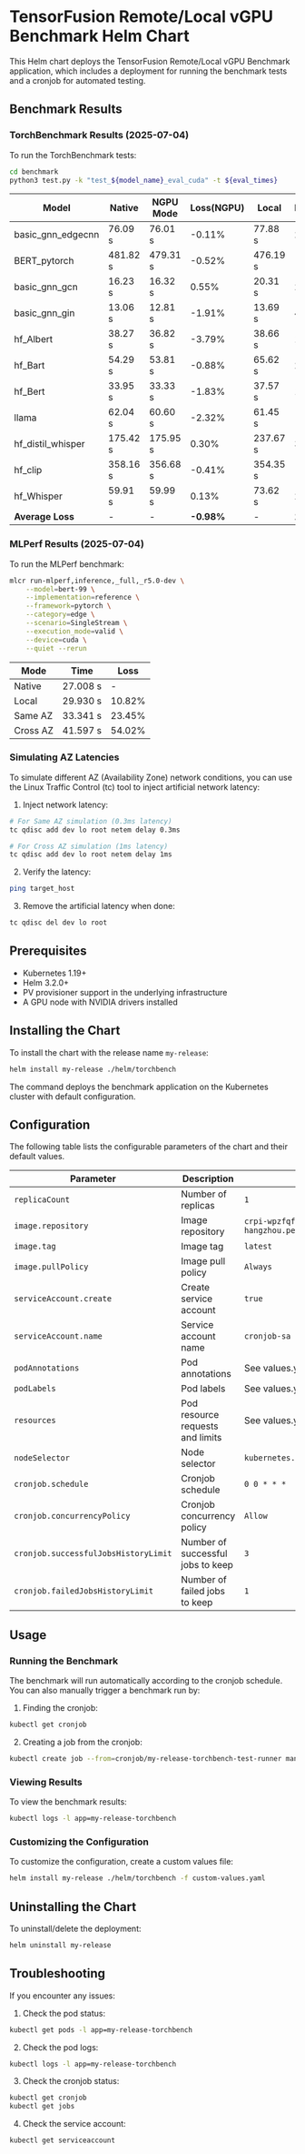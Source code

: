 # TensorFusion Remote/Local vGPU Benchmark Helm Chart

This Helm chart deploys the TensorFusion Remote/Local vGPU Benchmark application, which includes a deployment for running the benchmark tests and a cronjob for automated testing.

## Benchmark Results

### TorchBenchmark Results (2025-07-04)

To run the TorchBenchmark tests:
```bash
cd benchmark
python3 test.py -k "test_${model_name}_eval_cuda" -t ${eval_times}
```

| Model | Native | NGPU Mode | Loss(NGPU) | Local | Loss(Local) | Same AZ | Loss(Same AZ) | Cross AZ | Loss(Cross AZ) |
|-------|---------|------------|------------|--------|-------------|---------|--------------|----------|----------------|
| basic_gnn_edgecnn | 76.09 s | 76.01 s | -0.11% | 77.88 s | 2.35% | 81.05 s | 6.52% | - | - |
| BERT_pytorch | 481.82 s | 479.31 s | -0.52% | 476.19 s | -1.17% | 477.08 s | -0.98% | - | - |
| basic_gnn_gcn | 16.23 s | 16.32 s | 0.55% | 20.31 s | 25.14% | 31.58 s | 94.58% | - | - |
| basic_gnn_gin | 13.06 s | 12.81 s | -1.91% | 13.69 s | 4.82% | 17.01 s | 30.25% | - | - |
| hf_Albert | 38.27 s | 36.82 s | -3.79% | 38.66 s | 1.02% | 45.24 s | 18.21% | - | - |
| hf_Bart | 54.29 s | 53.81 s | -0.88% | 65.62 s | 20.87% | 102.89 s | 89.52% | - | - |
| hf_Bert | 33.95 s | 33.33 s | -1.83% | 37.57 s | 10.66% | 48.47 s | 42.77% | - | - |
| llama | 62.04 s | 60.60 s | -2.32% | 61.45 s | -0.95% | 62.55 s | 0.82% | - | - |
| hf_distil_whisper | 175.42 s | 175.95 s | 0.30% | 237.67 s | 35.49% | 375.54 s | 114.08% | 375.54 s | - |
| hf_clip | 358.16 s | 356.68 s | -0.41% | 354.35 s | -1.06% | 355.09 s | -0.86% | 371.04 s | 3.60% |
| hf_Whisper | 59.91 s | 59.99 s | 0.13% | 73.62 s | 22.88% | 100.14 s | 67.15% | 177.26 s | 195.88% |
| **Average Loss** | - | - | **-0.98%** | - | **10.91%** | - | **42.00%** | - | - |

### MLPerf Results (2025-07-04)

To run the MLPerf benchmark:
```bash
mlcr run-mlperf,inference,_full,_r5.0-dev \
    --model=bert-99 \
    --implementation=reference \
    --framework=pytorch \
    --category=edge \
    --scenario=SingleStream \
    --execution_mode=valid \
    --device=cuda \
    --quiet --rerun
```

| Mode | Time | Loss |
|------|------|------|
| Native | 27.008 s | - |
| Local | 29.930 s | 10.82% |
| Same AZ | 33.341 s | 23.45% |
| Cross AZ | 41.597 s | 54.02% |

### Simulating AZ Latencies

To simulate different AZ (Availability Zone) network conditions, you can use the Linux Traffic Control (tc) tool to inject artificial network latency:

1. Inject network latency:
```bash
# For Same AZ simulation (0.3ms latency)
tc qdisc add dev lo root netem delay 0.3ms

# For Cross AZ simulation (1ms latency)
tc qdisc add dev lo root netem delay 1ms
```

2. Verify the latency:
```bash
ping target_host
```

3. Remove the artificial latency when done:
```bash
tc qdisc del dev lo root
```

## Prerequisites

- Kubernetes 1.19+
- Helm 3.2.0+
- PV provisioner support in the underlying infrastructure
- A GPU node with NVIDIA drivers installed

## Installing the Chart

To install the chart with the release name `my-release`:

```bash
helm install my-release ./helm/torchbench
```

The command deploys the benchmark application on the Kubernetes cluster with default configuration.

## Configuration

The following table lists the configurable parameters of the chart and their default values.

| Parameter | Description | Default |
|-----------|-------------|---------|
| `replicaCount` | Number of replicas | `1` |
| `image.repository` | Image repository | `crpi-wpzfqfci37r0ad3n.cn-hangzhou.personal.cr.aliyuncs.com/tensorfusionrobin/tensorfusionrobin` |
| `image.tag` | Image tag | `latest` |
| `image.pullPolicy` | Image pull policy | `Always` |
| `serviceAccount.create` | Create service account | `true` |
| `serviceAccount.name` | Service account name | `cronjob-sa` |
| `podAnnotations` | Pod annotations | See values.yaml |
| `podLabels` | Pod labels | See values.yaml |
| `resources` | Pod resource requests and limits | See values.yaml |
| `nodeSelector` | Node selector | `kubernetes.io/hostname: gpu-2` |
| `cronjob.schedule` | Cronjob schedule | `0 0 * * *` |
| `cronjob.concurrencyPolicy` | Cronjob concurrency policy | `Allow` |
| `cronjob.successfulJobsHistoryLimit` | Number of successful jobs to keep | `3` |
| `cronjob.failedJobsHistoryLimit` | Number of failed jobs to keep | `1` |

## Usage

### Running the Benchmark

The benchmark will run automatically according to the cronjob schedule. You can also manually trigger a benchmark run by:

1. Finding the cronjob:
```bash
kubectl get cronjob
```

2. Creating a job from the cronjob:
```bash
kubectl create job --from=cronjob/my-release-torchbench-test-runner manual-run
```

### Viewing Results

To view the benchmark results:

```bash
kubectl logs -l app=my-release-torchbench
```

### Customizing the Configuration

To customize the configuration, create a custom values file:

```bash
helm install my-release ./helm/torchbench -f custom-values.yaml
```

## Uninstalling the Chart

To uninstall/delete the deployment:

```bash
helm uninstall my-release
```

## Troubleshooting

If you encounter any issues:

1. Check the pod status:
```bash
kubectl get pods -l app=my-release-torchbench
```

2. Check the pod logs:
```bash
kubectl logs -l app=my-release-torchbench
```

3. Check the cronjob status:
```bash
kubectl get cronjob
kubectl get jobs
```

4. Check the service account:
```bash
kubectl get serviceaccount
``` 
